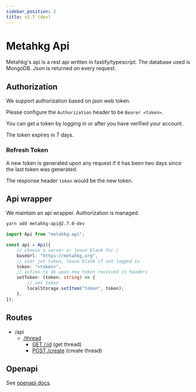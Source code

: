 ```yaml
---
sidebar_position: 2
title: v2.7 (dev)
---
```


# Metahkg Api

Metahkg's api is a rest api written in fastify/typescript. The database used is MongoDB.
Json is returned on every request.

## Authorization

We support authorization based on json web token.

Please configure the `Authorization` header to be `Bearer <token>`.

You can get a token by logging in or after you have verified your account.

The token expires in 7 days.

### Refresh Token

A new token is generated upon any request if it has been two days since the last token was generated.

The response header `token` would be the new token.

## Api wrapper

We maintain an api wrapper.
Authorization is managed.

```bash
yarn add metahkg-api@2.7.0-dev
```

```typescript
import Api from "metahkg-api";

const api = Api({
    // choose a server or leave blank for /
    baseUrl: "https://metahkg.org",
    // user jwt token, leave blank if not logged in
    token: "<token>",
    // action to do upon new token received in headers
    setToken: (token: string) => {
        // set token
        localStorage.setItem("token", token);
    },
});
```

## Routes

- /api
  - [/thread](/docs/category/thread)
    - [GET /:id](./v2.7-dev/routes/thread/get) (get thread)
    - [POST /create](./v2.7-dev/routes/thread/create) (create thread)

## Openapi

See [openapi docs](./v2.7-dev/openapi).
